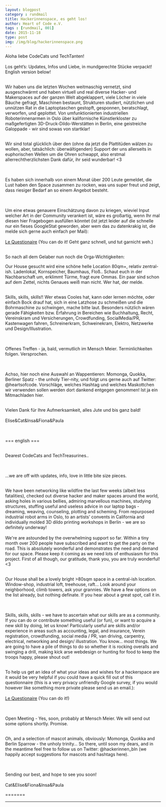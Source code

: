 ```yaml
---
layout: blogpost
category : rundmail
title: Hackerinnenspace, es geht los!
author: Heart of Code e.V.
tags : [rundmail, 001]
date: 2015-11-18
type: post
img: /img/blog/hackerinnenspace.png
---
```


<p>Aloha liebe CodeCats und TechTanten!
<br><br>
Los geht’s: Updates, Infos und Liebe, in mundgerechte Stücke verpackt!
English version below!<br><br>

Wir haben uns die letzten Wochen weitmaschig vernetzt, sind ausgeschwärmt und haben virtuell und real diverse Hacker- und Makerspaces auf der ganzen Welt abgeklappert, viele Löcher in viele Bäuche gefragt, Maschinen bestaunt, Strukturen studiert, nützlichen und unnützen Rat in die Laptoptaschen gestopft, gesponnen, beratschlagt, verworfen, und geplottet. Von umfunktionierten industriellen Roboterinnenarmen in Oslo über kalifornische Künstlerkloster zu maßgefertigten 3D-Druck-Dildo-Werstätten in Berlin, eine geistreiche Galoppade - wir sind sowas von startklar!
<br><br>

Wir sind total glücklich über den (ohne da jetzt die Plattitüden wälzen zu wollen, aber, tatsächlich: überwältigenden) Support der uns allerseits in euphorischen Wellen um die Ohren schwappt, also erstmal allerrechtherzlichsten Dank dafür, ihr seid wunderbar! <3

<br><br>
Es haben sich innerhalb von einem Monat über 200 Leute gemeldet, die Lust haben den Space zusammen zu rocken, was uns super freut und zeigt, dass riesiger Bedarf an so einem Angebot besteht.

<br><br>
Um eine etwas genauere Einschätzung davon zu kriegen, wieviel Input welcher Art in der Community verankert ist, wäre es großartig, wenn Ihr mal diesen hier Fragebogen ausfüllen könntet (ist jetzt leider auf die schnelle nur ein fieses GoogleStat geworden, aber wem das zu datenkrakig ist, die melde sich gerne auch einfach per Mail):
<br><br>
<a href="http://endlessboredom.us12.list-manage.com/track/click?u=1e56e91157a293e5a76b1fe6e&id=2f3998f65f&e=d3fb65de72">Le Questionaire</a>  (You can do it! Geht ganz schnell, und tut garnicht weh.)
<br><br>

So nach all dem Gelaber nun noch die Orga-Wichtigkeiten:
<br>

Our House gesucht wird eine schöne helle Location 80qm+, relativ zentral-ish. Ladenlokal, Kornspeicher, Baumhaus, Floß.. Schaut euch in der Nachbarschaft um, erklimmt Türme, fragt eure Ommas. Ein paar sind schon auf dem Zettel, nichts Genaues weiß man nicht. Wer hat, der melde.
<br><br>

Skills, skills, skills!! Wer etwas Cooles hat, kann oder lernen möchte, oder einfach Bock drauf hat, sich in eine Latzhose zu schmeißen und die Bohrmaschine zu schwingen, mache bitte laut. Besonders nützlich wären gerade Fähigkeiten bzw. Erfahrung in Bereichen wie Buchhaltung, Recht, Vereinskram und Versicherungen, Crowdfunding, SocialMedia/PR, Kastenwagen fahren, Schreinerkram, Schweinekram, Elektro, Netzwerke und Design/Illustration.

<br><br>
Offenes Treffen - ja, bald, vermutlich im Mensch Meier. Terminlichkeiten folgen. Versprochen.

<br><br>
Achso, hier noch eine Auswahl an Wappentieren: Momonga, Quokka, Berliner Spatz - the unholy Tier-nity, und folgt uns gerne auch auf Twitter: @heartsofcode. Vorschläge, welches Hashtag und welches Maskottchen wir verwenden sollen werden dort dankend entgegen genommen! Ist ja ein Mitmachladen hier.
<br><br>

Vielen Dank für Ihre Aufmerksamkeit, alles Jute und bis ganz bald!
<br><br>
Elise&Cat&Insa&Fiona&Paula

<br><br>
=== english ===
<br><br>

Dearest CodeCats and TechTreasurines..

<br><br>
...we are off with updates, info, love in little bite size pieces.
<br><br>

We have been networking like wildfire the last few weeks (albeit less fatalities), checked out diverse hacker and maker spaces around the world, asking holes in various bellies, admiring marvellous machines, studying structures, stuffing useful and useless advice in our laptop bags - dreaming, weaving, counseling, plotting and scheming. From repurposed industrial robot arms in Oslo, to an artists’ convents in California and individually molded 3D dildo printing workshops in Berlin - we are so definitely underway!
<br>
<br>
We're are astounded by the overwhelming support so far. Within a tiny month over 200 people have subscribed and want to get the party on the road. This is absolutely wonderful and demonstrates the need and demand for our space. Please keep it coming as we need lots of enthusiasm for this project. First of all though, our gratitude, thank you, you are truly wonderful! <3
<br><br>

Our House shall be a lovely bright >80sqm space in a central-ish location. Window-shop, industrial loft, treehouse, raft...  Look around your neighborhood, climb towers, ask your grannies. We have a few options on the list already, but nothing definate. If you hear about a great spot, call it in.

<br><br>
Skills, skills, skills - we have to ascertain what our skills are as a community. If you can do or contribute something useful (or fun), or want to acquire a new skill by doing, let us know! Particularly useful are skills and/or experience in areas such as accounting, legal, and insurance, Verein registration, crowdfunding, social media / PR, van driving, carpentry, electrical, networking and design/ illustration. You know… most things. We are going to have a pile of things to do so whether it is rocking overalls and swinging a drill, making kick arse webdesign or hunting for food to keep the troops happy, please shout out!
<br><br>

To help us get an idea of what your ideas and wishes for a hackerspace are it would be very helpful if you could have a quick fill out of this questionnaire (this is a very privacy unfriendly Google survey, if you would however like something more private please send us an email.):
<br><br>
<a href="http://endlessboredom.us12.list-manage.com/track/click?u=1e56e91157a293e5a76b1fe6e&id=2f3998f65f&e=d3fb65de72">Le Questionaire</a>   (You can do it!)

<br><br>
Open Meeting - Yes, soon, probably at Mensch Meier. We will send out some options shortly. Promise.
<br><br>

Oh, and a selection of mascot animals, obviously: Momonga, Quokka and Berlin Sparrow - the unholy trinity… So there, until soon my dears, and in the meantime feel free to follow us on Twitter: @hackerinnen_bln (we happily accept suggestions for mascots and hashtags here).

<br><br>
Sending our best, and hope to see you soon!
<br><br>
Cat&Elise&Fiona&Insa&Paula

</p>
=======

***
